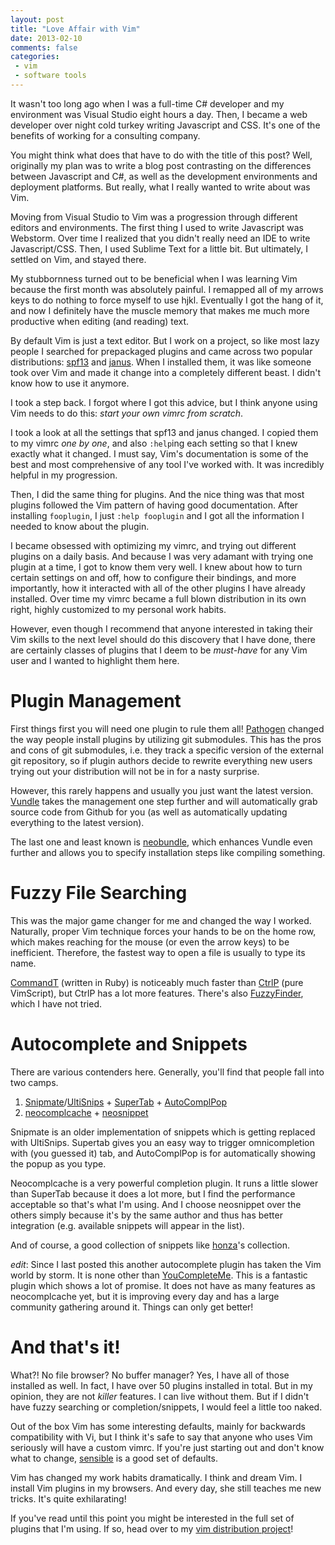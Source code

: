```yaml
---
layout: post
title: "Love Affair with Vim"
date: 2013-02-10
comments: false
categories:
 - vim
 - software tools
---
```

It wasn't too long ago when I was a full-time C# developer and my environment was Visual Studio eight hours a day.  Then, I became a web developer over night cold turkey writing Javascript and CSS.  It's one of the benefits of working for a consulting company.

You might think what does that have to do with the title of this post?  Well, originally my plan was to write a blog post contrasting on the differences between Javascript and C#, as well as the development environments and deployment platforms.  But really, what I really wanted to write about was Vim.

Moving from Visual Studio to Vim was a progression through different editors and environments.  The first thing I used to write Javascript was Webstorm.  Over time I realized that you didn't really need an IDE to write Javascript/CSS.  Then, I used Sublime Text for a little bit.  But ultimately, I settled on Vim, and stayed there.

My stubbornness turned out to be beneficial when I was learning Vim because the first month was absolutely painful.  I remapped all of my arrows keys to do nothing to force myself to use hjkl.  Eventually I got the hang of it, and now I definitely have the muscle memory that makes me much more productive when editing (and reading) text.

By default Vim is just a text editor.  But I work on a project, so like most lazy people I searched for prepackaged plugins and came across two popular distributions: [spf13](https://github.com/spf13/spf13-vim) and [janus](https://github.com/carlhuda/janus).  When I installed them, it was like someone took over Vim and made it change into a completely different beast.  I didn't know how to use it anymore.

I took a step back.  I forgot where I got this advice, but I think anyone using Vim needs to do this: *start your own vimrc from scratch*.

I took a look at all the settings that spf13 and janus changed.  I copied them to my vimrc *one by one*, and also `:help`ing each setting so that I knew exactly what it changed.  I must say, Vim's documentation is some of the best and most comprehensive of any tool I've worked with.  It was incredibly helpful in my progression.

Then, I did the same thing for plugins.  And the nice thing was that most plugins followed the Vim pattern of having good documentation.  After installing `fooplugin`, I just `:help fooplugin` and I got all the information I needed to know about the plugin.

I became obsessed with optimizing my vimrc, and trying out different plugins on a daily basis.  And because I was very adamant with trying one plugin at a time, I got to know them very well.  I knew about how to turn certain settings on and off, how to configure their bindings, and more importantly, how it interacted with all of the other plugins I have already installed.  Over time my vimrc became a full blown distribution in its own right, highly customized to my personal work habits.

However, even though I recommend that anyone interested in taking their Vim skills to the next level should do this discovery that I have done, there are certainly classes of plugins that I deem to be *must-have* for any Vim user and I wanted to highlight them here.

# Plugin Management

First things first you will need one plugin to rule them all!  [Pathogen](https://github.com/tpope/vim-pathogen) changed the way people install plugins by utilizing git submodules.  This has the pros and cons of git submodules, i.e. they track a specific version of the external git repository, so if plugin authors decide to rewrite everything new users trying out your distribution will not be in for a nasty surprise.

However, this rarely happens and usually you just want the latest version.  [Vundle](https://github.com/gmarik/vundle) takes the management one step further and will automatically grab source code from Github for you (as well as automatically updating everything to the latest version).

The last one and least known is [neobundle](https://github.com/Shougo/neobundle.vim), which enhances Vundle even further and allows you to specify installation steps like compiling something.

# Fuzzy File Searching

This was the major game changer for me and changed the way I worked.  Naturally, proper Vim technique forces your hands to be on the home row, which makes reaching for the mouse (or even the arrow keys) to be inefficient.  Therefore, the fastest way to open a file is usually to type its name.

[CommandT](https://github.com/wincent/Command-T) (written in Ruby) is noticeably much faster than [CtrlP](https://github.com/kien/ctrlp.vim) (pure VimScript), but CtrlP has a lot more features.  There's also [FuzzyFinder](http://www.vim.org/scripts/script.php?script_id=1984), which I have not tried.

# Autocomplete and Snippets

There are various contenders here.  Generally, you'll find that people fall into two camps.

1. [Snipmate](https://github.com/garbas/vim-snipmate)/[UltiSnips](https://github.com/SirVer/ultisnips) + [SuperTab](https://github.com/ervandew/supertab) + [AutoComplPop](http://www.vim.org/scripts/script.php?script_id=1879)
2. [neocomplcache](https://github.com/Shougo/neocomplcache) + [neosnippet](https://github.com/Shougo/neosnippet)

Snipmate is an older implementation of snippets which is getting replaced with UltiSnips.  Supertab gives you an easy way to trigger omnicompletion with (you guessed it) tab, and AutoComplPop is for automatically showing the popup as you type.

Neocomplcache is a very powerful completion plugin.  It runs a little slower than SuperTab because it does a lot more, but I find the performance acceptable so that's what I'm using.  And I choose neosnippet over the others simply because it's by the same author and thus has better integration (e.g. available snippets will appear in the list).

And of course, a good collection of snippets like [honza](https://github.com/honza/vim-snippets)'s collection.

*edit*: Since I last posted this another autocomplete plugin has taken the Vim world by storm.  It is none other than [YouCompleteMe](https://github.com/Valloric/YouCompleteMe).  This is a fantastic plugin which shows a lot of promise.  It does not have as many features as neocomplcache yet, but it is improving every day and has a large community gathering around it.  Things can only get better!

# And that's it!

What?!  No file browser?  No buffer manager?  Yes, I have all of those installed as well.  In fact, I have over 50 plugins installed in total.  But in my opinion, they are not *killer* features.  I can live without them.  But if I didn't have fuzzy searching or completion/snippets, I would feel a little too naked.

Out of the box Vim has some interesting defaults, mainly for backwards compatibility with Vi, but I think it's safe to say that anyone who uses Vim seriously will have a custom vimrc.  If you're just starting out and don't know what to change, [sensible](https://github.com/tpope/vim-sensible) is a good set of defaults.

Vim has changed my work habits dramatically.  I think and dream Vim.  I install Vim plugins in my browsers.  And every day, she still teaches me new tricks.  It's quite exhilarating!

If you've read until this point you might be interested in the full set of plugins that I'm using.  If so, head over to my [vim distribution project](http://bling.github.com/dotvim/)!
